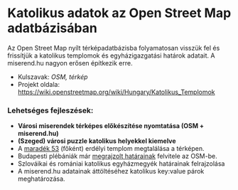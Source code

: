 # Katolikus adatok az Open Street Map adatbázisában

Az Open Street Map nyílt térképadatbázisba folyamatosan visszük fel és frissítjük a katolikus templomok és egyházigazgatási határok adatait. A miserend.hu nagyon erősen építkezik erre.
- Kulszavak: *OSM, térkép*
- Projekt oldala: https://wiki.openstreetmap.org/wiki/Hungary/Katolikus_Templomok

### Lehetséges fejleszések:
- **Városi miserendek térképes előkészítése nyomtatása (OSM + miserend.hu)**
- **(Szeged) városi puzzle katolikus helyekkel kiemelve**
- A [maradék 53](https://miserend.hu/josm) (főként) erdélyi templom megtalálása a térképen.
- Budapesti plébániák már [megrajzolt határainak](https://www.google.com/maps/d/u/0/viewer?ll=47.48244397989413%2C19.081137596252695&z=14&mid=170dTG1OAQBJjuEN_3fFPXtFrrQwY93D4) felvitele az OSM-be.
- Szlováikai és romániai katolikus egyházmegyék határainak felrajzolása
- A miserend.hu adatainak áttöltéséhez katolikus key:value párok meghatározása.
